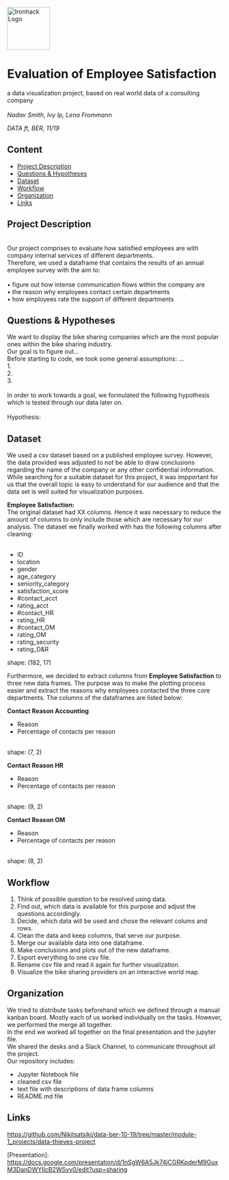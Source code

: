<img src="https://bit.ly/2VnXWr2" alt="Ironhack Logo" width="100"/>

# Evaluation of Employee Satisfaction
a data visualization project, based on real world data of a consulting company<br/>
<br/>
*Nadav Smith, Ivy Ip, Lena Frommann*

*DATA ft, BER, 11/19*

## Content
- [Project Description](#project-description)
- [Questions & Hypotheses](#questions-hypotheses)
- [Dataset](#dataset)
- [Workflow](#workflow)
- [Organization](#organization)
- [Links](#links)

## Project Description
<br/>
Our project comprises to evaluate how satisfied employees are with company internal services of different departments.<br/>
Therefore, we used a dataframe that contains  the results of an annual employee survey with the aim to:<br/>
<br/>
• figure out how intense communication flows within the company are<br/>
• the reason why employees contact certain departments<br/>
• how employees rate the support of different departments<br/>

## Questions & Hypotheses
We want to display the bike sharing companies which are the most popular ones within the bike sharing industry.<br/>
Our goal is to figure out...<br/>
Before starting to code, we took some general assumptions: ...<br/>
1.<br/>
2.<br/>
3.<br/>
<br/>
In order to work towards a goal, we formulated the following hypothesis which is tested through our data later on.<br/>
<br/>
Hypothesis:<br/>


## Dataset
We used a csv dataset based on a published employee survey. However, the data provided was adjusted to not be able to draw conclusions regarding the name of the company or any other confidential information.<br/>
While searching for a suitable dataset for this project, it was impportant for us that the overall topic is easy to understand for our audience and that the data set is well suited for visualization purposes.<br/>

**Employee Satisfaction:** <br/>
The original dataset had XX columns. Hence it was necessary to reduce the amount of columns to only include those which are necessary for our analysis. The dataset we finally worked with has the following columns after cleaning:<br/>
<br/>
* ID
* location
* gender
* age_category
* seniority_category
* satisfaction_score
* #contact_acct
* rating_acct
* #contact_HR
* rating_HR
* #contact_OM
* rating_OM
* rating_security
* rating_D&R

shape: (182, 17)

Furthermore, we decided to extract columns from **Employee Satisfaction** to three new data frames. The purpose was to make the plotting process easier and extract the reasons why employees contacted the three core departments. The columns of the dataframes are listed below:<br/>

**Contact Reason Accounting** <br/>
* Reason
* Percentage of contacts per reason
<br/>
shape: (7, 2)

**Contact Reason HR** <br/>
* Reason
* Percentage of contacts per reason
<br/>
shape: (9, 2)

**Contact Reason OM** <br/>
* Reason
* Percentage of contacts per reason
<br/>
shape: (8, 2)

## Workflow
1. Think of possible question to be resolved using data. <br/>
2. Find out, which data is available for this purpose and adjust the questions accordingly.<br/>
3. Decide, which data will be used and chose the relevant colums and rows.<br/>
4. Clean the data and keep columns, that serve our purpose.<br/>
5. Merge our available data into one dataframe.<br/>
6. Make conclusions and plots out of the new dataframe.<br/>
7. Export everything to one csv file.<br/>
8. Rename csv file and read it again for further visualization. <br/>
9. Visualize the bike sharing providers on an interactive world map.

## Organization
We tried to distribute tasks beforehand which we defined through a manual kanban board. Mostly each of us worked individually on the tasks. However, we performed the merge all together.<br/>
In the end we worked all together on the final presentation and the jupyter file. <br/>
We shared the desks and a Slack Channel, to communicate throughout all the project. <br/>
Our repository includes:
* Jupyter Notebook file
* cleaned csv file
* text file with descriptions of data frame columns
* README.md file

## Links

[GitHub Repository]: <br/>
https://github.com/Nikitsatsiki/data-ber-10-19/tree/master/module-1_projects/data-thieves-project

[Presentation]:   
https://docs.google.com/presentation/d/1nSgW6A5Jk74jCGRKpderM9GuxM3DanDWYIIcB2WSyv0/edit?usp=sharing <br/>